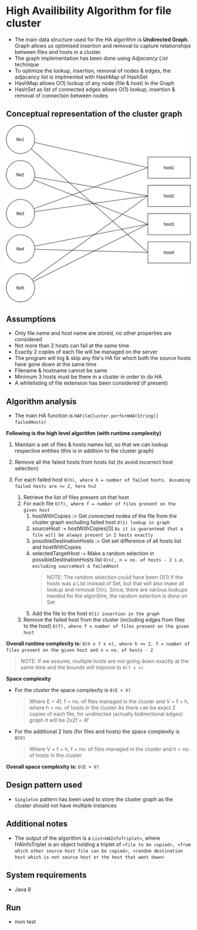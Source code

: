 # High Availibility Algorithm for file cluster
* The main data structure used for the HA algorithm is **Undirected Graph**. Graph allows us optimised insertion and removal to capture relationships between files and hosts in a cluster. 
* The graph implementation has been done using *Adjacancy List* technique
* To optimize the lookup, insertion, removal of nodes & edges, the adjacancy list is implmented with HashMap of HashSet
* HashMap allows O(1) lookup of any node (file & host) in the Graph
* HashSet as list of connected edges allows O(1) lookup, insertion & removal of connection between nodes

## Conceptual representation of the cluster graph
![Conceptual representation of cluster graph](https://raw.githubusercontent.com/soumadri/HAAlgorithm/master/HAGraph.png)

## Assumptions
* Only file name and host name are stored, no other properties are considered
* Not more than 2 hosts can fail at the same time
* Exactly 2 copies of each file will be managed on the server
* The program will log & skip any file's HA for which both the source hosts have gone down at the same time
* Filename & hostname cannot be same
* Minimum 3 hosts must be there in a cluster in order to do HA
* A whitelisting of file extension has been considered (if present)

## Algorithm analysis
* The main HA function is <code>HAFileCluster.performHA(String[] failedHosts)</code>

**Following is the high level algorithm (with runtime complexity)**

1. Maintain a set of files & hosts names list, so that we can lookup respective entities (this is in addition to the cluster graph)
2. Remove all the failed hosts from hosts list (to avoid incorrect host selection)
3. For each failed host 
`O(h), where h = number of failed hosts. Assuming failed hosts are <= 2, here h=2 ` 
	
    1. Retrieve the list of files present on that host
	  2. For each file `O(f), where f = number of files present on the given host`
          1. hostWithCopies := Get connected nodes of the file from the cluster graph excluding failed host `O(1) lookup in graph`
          2. sourceHost := hostWithCopies[0] `As it is guaranteed that a file will be always present in 2 hosts exactly`
          3. possibleDestinationHosts := Get set difference of all hosts list and hostWithCopies
          4. selectedTargetHost := Make a random selection in possibleDestinationHosts list `O(n), n = no. of hosts - 2 i.e. excluding sourceHost & failedHost`
              > NOTE: The random selection could have been O(1) if the hosts was a List instead of Set, but that will also make all lookup and removal O(n). Since, there are various lookups needed for the algorithm, the random selection is done on Set
          5. Add the file to the host `O(1) insertion in the graph`
    3. Remove the failed host from the cluster (including edges from files to the host) `O(f), where f = number of files present on the given host`

**Overall runtime complexity is:** `O(h x f x n), where h <= 2, f = number of files present on the given host and n = no. of hosts - 2`
> NOTE: If we assume, multiple hosts are not going down exactly at the same time and the bounds will improve to `O(f x n)`

**Space complexity**
* For the cluster the space complexity is `O(E + V)`
    > Where E = 4f, f = no. of files managed in the cluster and V = f + h, where h = no. of hosts in the cluster
    > As there can be exact 2 copies of each file, for undirected (actually bidirectional edges) graph it will be 2x2f = 4f
* For the additional 2 lists (for files and hosts) the space complexity is `O(V)`
    > Where V = f + h, f = no. of files managed in the cluster and h = no. of hosts in the cluster
    
 **Overall space complexity is:** `O(E + V)`
 
 ## Design pattern used
 * `Singleton` pattern has been used to store the cluster graph as the cluster should not have multiple instances
 
 ## Additional notes
 * The output of the algorithm is a `List<HAInfoTriplet>`, where HAInfoTriplet is an object holding a triplet of `<file to be copied>, <from which other source host file can be copied>, <random destination host which is not source host or the host that went down>`
 
 ## System requirements
 * Java 8
 
 ## Run
 * mvn test
